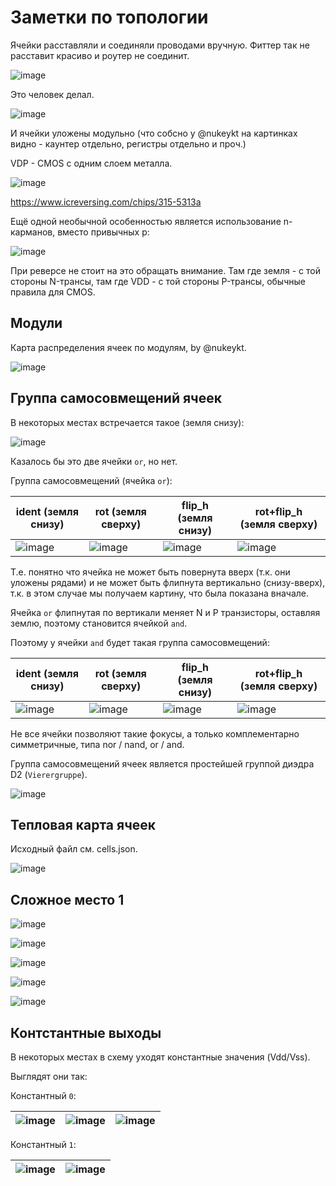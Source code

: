 # Заметки по топологии

Ячейки расставляли и соединяли проводами вручную. Фиттер так не расставит красиво и роутер не соединит.

![image](https://user-images.githubusercontent.com/5828819/175983109-d13f8b43-3bb9-4e85-842e-b8bf61fdd92b.png)

Это человек делал.

![image](https://user-images.githubusercontent.com/5828819/175983175-84c133a4-d846-4451-81fe-b535a47a4efd.png)

И ячейки уложены модульно (что собсно у @nukeykt на картинках видно - каунтер отдельно, регистры отдельно и проч.)

VDP - CMOS с одним слоем металла.

![image](https://user-images.githubusercontent.com/5828819/175983002-4df8cd5c-90a1-49fe-9fc4-dbe16c287375.png)

https://www.icreversing.com/chips/315-5313a

Ещё одной необычной особенностью является использование n-карманов, вместо привычных p:

![image](https://user-images.githubusercontent.com/5828819/176116906-edc63b0e-4829-4dec-9c4e-634e062aece4.png)

При реверсе не стоит на это обращать внимание. Там где земля - с той стороны N-трансы, там где VDD - с той стороны P-трансы, обычные правила для CMOS.

## Модули

Карта распределения ячеек по модулям, by @nukeykt.

![image](https://user-images.githubusercontent.com/5828819/176502964-95bc5798-02ce-4933-ac8c-da426f77f7a4.png)

## Группа самосовмещений ячеек

В некоторых местах встречается такое (земля снизу):

![image](https://user-images.githubusercontent.com/5828819/176856526-86d02e64-7d99-4f38-9a79-cd850feba478.png)

Казалось бы это две ячейки `or`, но нет.

Группа самосовмещений (ячейка `or`):

|ident (земля снизу)|rot (земля сверху)|flip_h (земля снизу)|rot+flip_h (земля сверху)|
|---|---|---|---|
|![image](https://user-images.githubusercontent.com/5828819/176852861-7d7a0f57-d302-4f71-bd27-1cea605fb091.png)|![image](https://user-images.githubusercontent.com/5828819/176852945-8082ee45-692c-42dc-92d7-c90748a3aae1.png)|![image](https://user-images.githubusercontent.com/5828819/176853301-54b26e7c-8166-430b-9e86-bc5045b9614b.png)|![image](https://user-images.githubusercontent.com/5828819/176857460-1020e86c-4dcd-4f58-824e-76e226a66e25.png)|

Т.е. понятно что ячейка не может быть повернута вверх (т.к. они уложены рядами) и не может быть флипнута вертикально (снизу-вверх), т.к. в этом случае мы получаем картину, что была показана вначале.

Ячейка `or` флипнутая по вертикали меняет N и P транзисторы, оставляя землю, поэтому становится ячейкой `and`.

Поэтому у ячейки `and` будет такая группа самосовмещений:

|ident (земля снизу)|rot (земля сверху)|flip_h (земля снизу)|rot+flip_h (земля сверху)|
|---|---|---|---|
|![image](https://user-images.githubusercontent.com/5828819/176853681-b5759600-34d0-4bc9-be78-0f6d9d245eaa.png)|![image](https://user-images.githubusercontent.com/5828819/176853715-74e3c938-3f99-410f-bbf8-6dd91cbcbb9e.png)|![image](https://user-images.githubusercontent.com/5828819/176853767-57d5a1f7-5c1b-4c51-b9e7-fd7c9e5a4074.png)|![image](https://user-images.githubusercontent.com/5828819/176857641-2b40c1dc-3858-439d-addf-e99a83b466ba.png)|

Не все ячейки позволяют такие фокусы, а только комплементарно симметричные, типа nor / nand, or / and.

Группа самосовмещений ячеек является простейшей группой диэдра D2 (`Vierergruppe`).

![image](https://user-images.githubusercontent.com/5828819/176861596-9f27ad7b-82f0-4c9a-888c-5250f60a61ae.png)

## Тепловая карта ячеек

Исходный файл см. cells.json.

![image](https://user-images.githubusercontent.com/5828819/176867463-cb188394-577d-4608-badc-3babf42d162a.png)

## Сложное место 1

![image](https://user-images.githubusercontent.com/5828819/184116473-0a559c73-04f9-477a-b29c-6ea19f5d8601.png)

![image](https://user-images.githubusercontent.com/5828819/184116399-5b6009ca-f460-45cf-afac-3bc48c5ff6c8.png)

![image](https://user-images.githubusercontent.com/5828819/184116636-3bea6b60-9854-4c65-9748-caab3aafb119.png)

![image](https://user-images.githubusercontent.com/5828819/184116668-55414386-a55f-4c5c-984e-625ac3949229.png)

![image](https://user-images.githubusercontent.com/5828819/184116530-c68b4d8f-894b-4def-ba59-f04c6eb233ed.png)

## Контстантные выходы

В некоторых местах в схему уходят константные значения (Vdd/Vss).

Выглядят они так:

Константный `0`:

|![image](https://user-images.githubusercontent.com/5828819/184126459-67473727-e2c8-416a-9de4-8aa743b211da.png)|![image](https://user-images.githubusercontent.com/5828819/184126531-13cc3699-9d93-47cc-8a01-d679ee6c3d27.png)|![image](https://user-images.githubusercontent.com/5828819/184126772-f7cb6d43-75b7-499c-bfb1-50340b359599.png)|
|---|---|---|

Константный `1`:

|![image](https://user-images.githubusercontent.com/5828819/184126643-c0545d85-1fd4-460f-82b2-5d3ecc3b1ef3.png)|![image](https://user-images.githubusercontent.com/5828819/184126919-0ca2fd29-95e4-4581-96c5-9a3ab72f9990.png)|
|---|---|
